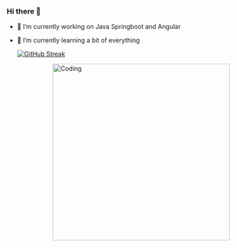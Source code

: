 ### Hi there 👋
- 🔭 I’m currently working on Java Springboot and Angular
- 🌱 I’m currently learning a bit of everything


  [![GitHub Streak](https://streak-stats.demolab.com/?user=EddyOrbyta&theme=highcontrast)](https://git.io/streak-stats)
  
    <img align="right" alt="Coding" width="400" src="https://media1.tenor.com/m/bQCHJwgCNuMAAAAC/kitten-cat.gif"> 

<!--
**EddyOrbyta/EddyOrbyta** is a ✨ _special_ ✨ repository because its `README.md` (this file) appears on your GitHub profile.

Here are some ideas to get you started:

- 🔭 I’m currently working on ...
- 🌱 I’m currently learning ...
- 👯 I’m looking to collaborate on ...
- 🤔 I’m looking for help with ...
- 💬 Ask me about ...
- 📫 How to reach me: ...
- 😄 Pronouns: ...
- ⚡ Fun fact: ...
-->
